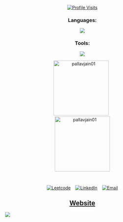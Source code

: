 <div align="center">
	
<!--[![Typing SVG](https://readme-typing-svg.herokuapp.com?font=Fira+Code&pause=1000&color=1EAC03&center=true&vCenter=true&width=435&lines=Hello%F0%9F%91%8B;I+am+Pallav+Jain;I+am+currently+learning+About+Web;Have+a+good+day😀)](https://git.io/typing-svg)
-->


[![Profile Visits](https://komarev.com/ghpvc/?username=pallavjain01&label=Profile%20views&color=blueviolet&style=flat&label=Profile%20Visits&style=for-the-badge)](https://github.com/PallavJain01)

### Languages:

  <p align="center"><a href="https://www.github.com/PallavJain01"><img src="https://skillicons.dev/icons?i=html,css,js,python,java" /></a></p>

### Tools:

  <p align="center"><a href="https://www.github.com/PallavJain01"><img src="https://skillicons.dev/icons?i=git,vscode" /></a></p>

<p>
<a href="https://www.github.com/PallavJain01">
	<img src="https://github-readme-stats.vercel.app/api/top-langs?username=pallavjain01&show_icons=true&locale=en&layout=compact&theme=dark"
    alt="pallavjain01" height=180 /></a>&nbsp;&nbsp;<br><a href="https://www.github.com/PallavJain01"><img src="https://github-readme-stats.vercel.app/api?username=pallavjain01&show_icons=true&locale=en&count_private=true&theme=dark"
    alt="pallavjain01" height=180 /></a>
</p>

<br />

[![Leetcode](https://img.shields.io/endpoint?url=https://untitled-hj4tbtn4292z.runkit.sh)](https://leetcode.com/PallavJain01/) &nbsp;&nbsp;&nbsp;[![LinkedIn](https://img.shields.io/endpoint?url=https://untitled-13p4ewxt9l87.runkit.sh)](https://www.linkedin.com/in/pallav-jain-860846275/) &nbsp;&nbsp;&nbsp;[![Email](https://img.shields.io/endpoint?url=https://untitled-2320zupuihkp.runkit.sh)](https://mail.google.com)


## [Website](https://pallavjain01.github.io/web-learning)

</div>

![](https://hit.yhype.me/github/profile?user_id=123300427)
